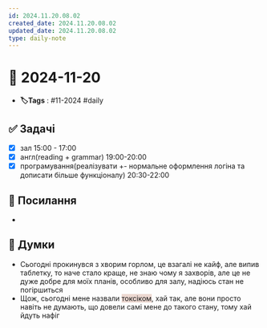 ```yaml
---
id: 2024.11.20.08.02
created_date: 2024.11.20.08.02
updated_date: 2024.11.20.08.02
type: daily-note
---
```


# 📅 2024-11-20
- **🏷️Tags** : #11-2024 #daily 
## ✅ Задачі
- [x]  зал 15:00 - 17:00
- [x] англ(reading + grammar) 19:00-20:00
- [x] програмування(реалізувати +- нормальне оформлення логіна та дописати більше функціоналу) 20:30-22:00
## 🔗 Посилання
- 
## 🧠 Думки
- Сьогодні прокинувся з хворим горлом, це взагалі не кайф, але випив таблетку, то наче стало краще, не знаю чому я захворів, але це не дуже добре для моїх планів, особливо для залу, надіюсь стан не погіршиться
- Щож, сьогодні мене назвали <span style="background:rgba(163, 67, 31, 0.2)">токсіком</span>, хай так, але вони просто навіть не думають, що довели самі мене до такого стану, тому хай йдуть нафіг